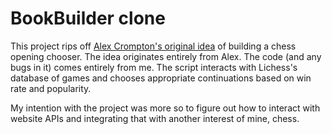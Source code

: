 # BookBuilder clone
This project rips off [Alex Crompton's original idea](https://www.alexcrompton.com/blog/automatically-creating-a-practical-opening-repertoire-or-why-your-chess-openings-suck) of building a chess opening chooser. The idea originates entirely from Alex. The code (and any bugs in it) comes entirely from me. The script interacts with Lichess's database of games and chooses appropriate continuations based on win rate and popularity.

My intention with the project was more so to figure out how to interact with website APIs and integrating that with another interest of mine, chess.
